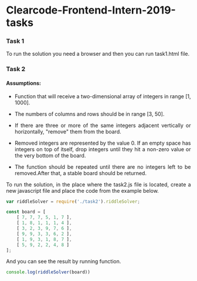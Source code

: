 # Clearcode-Frontend-Intern-2019-tasks

### Task 1
To run the solution you need a browser and then you can run task1.html file.

### Task 2
#### Assumptions:
* <p style='text-align: justify;'>Function that will receive a two-dimensional array of integers in range [1, 1000]. </p>
* <p style='text-align: justify;'>The numbers of columns and rows should be in range [3, 50].</p>
* <p style='text-align: justify;'>If there are three or more of the same integers adjacent vertically or horizontally, "remove" them from the board.</p>
* <p style='text-align: justify;'>Removed integers are represented by the value 0. If an empty space has integers on top of itself, drop integers until they hit a non-zero value or the very bottom of the board.</p>
* <p style='text-align: justify;'>The function should be repeated until there are no integers left to be removed.After that, a stable board should be returned.</p>

<p style='text-align: justify;'>To run the solution, in the place where the task2.js file is located, create a new javascript file and place the code from the example below.</p>

```javascript
var riddleSolver = require('./task2').riddleSolver;

const board = [
    [ 7, 7, 7, 5, 1, 7 ],
    [ 1, 8, 1, 1, 1, 4 ],
    [ 3, 2, 3, 9, 7, 6 ],
    [ 9, 9, 3, 3, 6, 2 ],
    [ 1, 9, 3, 1, 8, 7 ],
    [ 5, 9, 2, 2, 4, 8 ]
];
```

And you can see the result by running function.

```javascript
console.log(riddleSolver(board))
```

